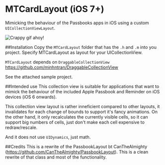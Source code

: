 MTCardLayout (iOS 7+)
===============

Mimicking the behaviour of the Passbooks apps in iOS using a custom `UICollectionViewLayout`.

![Crappy gif ahoy!](images/demo.gif)

##Installation
Copy the `MTCardLayout` folder that has the `.h` and `.m` into you project. Specify MTCardLayout as layout for your UICollectionView.

`MTCardLayout` depends on `DraggableCollectionView` https://github.com/minhntran/DraggableCollectionView

See the attached sample project.

##Intended use
This collection view is suitable for applications that want to mimick the behaviour of the included Apple Passbook and Reminder on iOS devices (iOS 6 onwards).

This collection view layout is rather inneficient compared to other layouts, it invalidates for each change of bounds to support it's fancy animations. On the other hand, it only recalculates the currently visible cells, so it can support big numbers of cells, just don't make each cell expensive to redraw/rescale.

And it does not use `UIDynamics`, just math.

##Credits
This is a rewrite of the PassbookLayout bt CanTheAlmighty (https://github.com/CanTheAlmighty/PassbookLayout). This is a clean rewrite of that class and most of the functionality.
